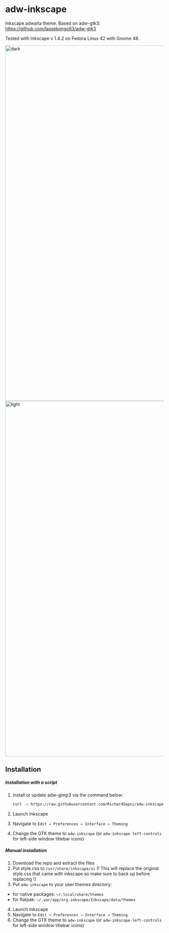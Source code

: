 # adw-inkscape
Inkscape adwaita theme.
Based on adw-gtk3: https://github.com/lassekongo83/adw-gtk3

Tested with Inkscape v 1.4.2 on Fedora Linux 42 with Gnome 48. 

<img width="2022" height="1129" alt="dark" src="https://github.com/user-attachments/assets/d10136b8-c75a-4559-b0c1-e0cfb781bbcf" />
<img width="2022" height="1129" alt="light" src="https://github.com/user-attachments/assets/60f6d9b6-95aa-441c-85f9-1ea311f4a382" />

## Installation

##### Installation with a script

1. Install or update adw-gimp3 via the command below:

    ```bash
    curl -s https://raw.githubusercontent.com/RichardSepsi/adw-inkscape/main/install.sh | bash
    ```
2. Launch Inkscape
3. Navigate to `Edit → Preferences → Interface → Theming`
4. Change the GTK theme to `adw-inkscape` (or `adw-inkscape-left-controls` for left-side window titlebar icons)

##### Manual installation
1. Download the repo and extract the files
2. Put style.css to `/usr/share/inkscape/ui` (! This will replace the original style.css that came with inkscape so make sure to back up before replacing !)
3. Put `adw-inkscape` to your user themes directory:
- for native packages: `~/.local/share/themes`
- for flatpak: `~/.var/app/org.inkscape/Inkscape/data/themes`
4. Launch Inkscape
5. Navigate to `Edit → Preferences → Interface → Theming`
6. Change the GTK theme to `adw-inkscape` (or `adw-inkscape-left-controls` for left-side window titlebar icons)

